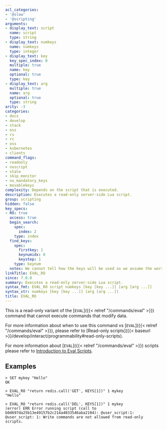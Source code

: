 ```yaml
---
acl_categories:
- '@slow'
- '@scripting'
arguments:
- display_text: script
  name: script
  type: string
- display_text: numkeys
  name: numkeys
  type: integer
- display_text: key
  key_spec_index: 0
  multiple: true
  name: key
  optional: true
  type: key
- display_text: arg
  multiple: true
  name: arg
  optional: true
  type: string
arity: -3
categories:
- docs
- develop
- stack
- oss
- rs
- rc
- oss
- kubernetes
- clients
command_flags:
- readonly
- noscript
- stale
- skip_monitor
- no_mandatory_keys
- movablekeys
complexity: Depends on the script that is executed.
description: Executes a read-only server-side Lua script.
group: scripting
hidden: false
key_specs:
- RO: true
  access: true
  begin_search:
    spec:
      index: 2
    type: index
  find_keys:
    spec:
      firstkey: 1
      keynumidx: 0
      keystep: 1
    type: keynum
  notes: We cannot tell how the keys will be used so we assume the worst, RO and ACCESS
linkTitle: EVAL_RO
since: 7.0.0
summary: Executes a read-only server-side Lua script.
syntax_fmt: EVAL_RO script numkeys [key [key ...]] [arg [arg ...]]
syntax_str: numkeys [key [key ...]] [arg [arg ...]]
title: EVAL_RO
---
```

This is a read-only variant of the [`EVAL`]({{< relref "/commands/eval" >}}) command that cannot execute commands that modify data.

For more information about when to use this command vs [`EVAL`]({{< relref "/commands/eval" >}}), please refer to [Read-only scripts]({{< baseurl >}}/develop/interact/programmability#read-only-scripts).

For more information about [`EVAL`]({{< relref "/commands/eval" >}}) scripts please refer to [Introduction to Eval Scripts](/topics/eval-intro).

## Examples

```
> SET mykey "Hello"
OK

> EVAL_RO "return redis.call('GET', KEYS[1])" 1 mykey
"Hello"

> EVAL_RO "return redis.call('DEL', KEYS[1])" 1 mykey
(error) ERR Error running script (call to b0d697da25b13e49157b2c214a4033546aba2104): @user_script:1: @user_script: 1: Write commands are not allowed from read-only scripts.
```
